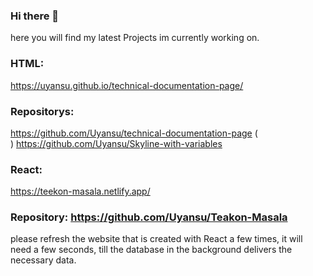 ### Hi there 👋

here you will find my latest Projects im currently working on.

### HTML:
https://uyansu.github.io/technical-documentation-page/
### Repositorys: 
https://github.com/Uyansu/technical-documentation-page (<br>)
https://github.com/Uyansu/Skyline-with-variables



### React:
https://teekon-masala.netlify.app/
### Repository: https://github.com/Uyansu/Teakon-Masala

please refresh the website that is created with React a few times, it will need a few seconds, till the database in the background delivers the necessary data.

<!--
**Uyansu/Uyansu** is a ✨ _special_ ✨ repository because its `README.md` (this file) appears on your GitHub profile.

Here are some ideas to get you started:

- 🔭 I’m currently working on ...
- 🌱 I’m currently learning ...
- 👯 I’m looking to collaborate on ...
- 🤔 I’m looking for help with ...
- 💬 Ask me about ...
- 📫 How to reach me: ...
- 😄 Pronouns: ...
- ⚡ Fun fact: ...
-->
